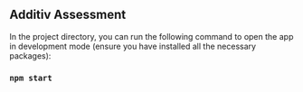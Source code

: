 ## Additiv Assessment

In the project directory, you can run the following command to open the app in development mode (ensure you have installed all the necessary packages):

### `npm start`
